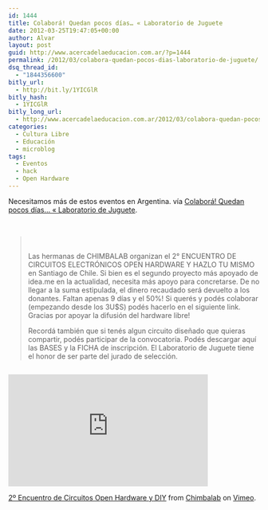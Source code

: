 ```yaml
---
id: 1444
title: Colaborá! Quedan pocos días… « Laboratorio de Juguete
date: 2012-03-25T19:47:05+00:00
author: Alvar
layout: post
guid: http://www.acercadelaeducacion.com.ar/?p=1444
permalink: /2012/03/colabora-quedan-pocos-dias-laboratorio-de-juguete/
dsq_thread_id:
  - "1844356600"
bitly_url:
  - http://bit.ly/1YICGlR
bitly_hash:
  - 1YICGlR
bitly_long_url:
  - http://www.acercadelaeducacion.com.ar/2012/03/colabora-quedan-pocos-dias-laboratorio-de-juguete/
categories:
  - Cultura Libre
  - Educación
  - microblog
tags:
  - Eventos
  - hack
  - Open Hardware
---
```

Necesitamos más de estos eventos en Argentina. vía <a href="http://toylab.wordpress.com/2012/03/25/colabora-quedan-pocos-dias/">Colaborá! Quedan pocos días… « Laboratorio de Juguete</a>.

&nbsp;
<blockquote>&nbsp;

Las hermanas de CHIMBALAB organizan el 2° ENCUENTRO DE CIRCUITOS ELECTRÓNICOS OPEN HARDWARE Y HAZLO TU MISMO en Santiago de Chile. Si bien es el segundo proyecto más apoyado de idea.me en la actualidad, necesita más apoyo para concretarse. De no llegar a la suma estipulada, el dinero recaudado será devuelto a los donantes. Faltan apenas 9 días y el 50%! Si querés y podés colaborar (empezando desde los 3U$S) podés hacerlo en el siguiente link. Gracias por apoyar la difusión del hardware libre!

Recordá también que si tenés algun circuito diseñado que quieras compartir, podés participar de la convocatoria. Podés descargar aquí las BASES y la FICHA de inscripción. El Laboratorio de Juguete tiene el honor de ser parte del jurado de selección.</blockquote>
<p style="text-align: center;"><a href="http://toylab.wordpress.com/2012/03/25/colabora-quedan-pocos-dias/"><img src='http://www.acercadelaeducacion.com.ar/wp-content/uploads/2012/03/grafica_encuentro_web1.jpg' alt='' /></a></p>
<p style="text-align: center;"></p>
<p style="text-align: center;"></p>
<iframe src="http://player.vimeo.com/video/36805885?title=0&amp;byline=0&amp;portrait=0" frameborder="0" width="400" height="225"></iframe>

<a href="http://vimeo.com/36805885">2º Encuentro de Circuitos Open Hardware y DIY</a> from <a href="http://vimeo.com/user10442873">Chimbalab</a> on <a href="http://vimeo.com">Vimeo</a>.